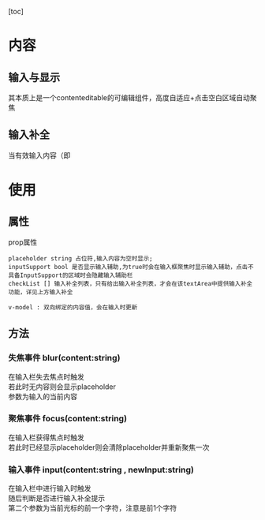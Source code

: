 [toc]

# 内容

## 输入与显示

其本质上是一个contenteditable的可编辑组件，高度自适应+点击空白区域自动聚焦

## 输入补全

当有效输入内容（即

# 使用

## 属性

prop属性

~~~
placeholder string 占位符,输入内容为空时显示;
inputSupport bool 是否显示输入辅助,为true时会在输入框聚焦时显示输入辅助，点击不具备InputSupport的区域时会隐藏输入辅助栏
checkList [] 输入补全列表，只有给出输入补全列表，才会在该textArea中提供输入补全功能，详见上方输入补全
~~~

~~~
v-model : 双向绑定的内容值，会在输入时更新
~~~

## 方法

### 失焦事件 blur(content:string)

在输入栏失去焦点时触发  
若此时无内容则会显示placeholder  
参数为输入的当前内容

### 聚焦事件 focus(content:string)

在输入栏获得焦点时触发   
若此时已经显示placeholder则会清除placeholder并重新聚焦一次

### 输入事件 input(content:string , newInput:string)

在输入栏中进行输入时触发  
随后判断是否进行输入补全提示  
第二个参数为当前光标的前一个字符，注意是前1个字符

